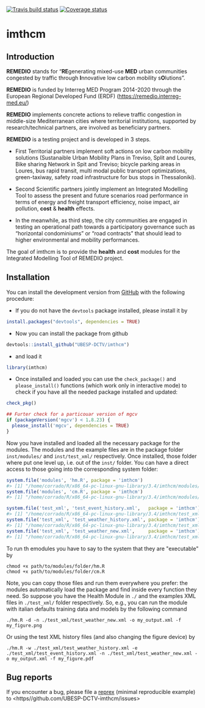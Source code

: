 
<!-- README.md is generated from README.Rmd. Please edit that file -->
[![Travis build status](https://travis-ci.org/UBESP-DCTV/imthcm.svg?branch=master)](https://travis-ci.org/UBESP-DCTV/imthcm.svg?branch=master) [![Coverage status](https://codecov.io/gh/UBESP-DCTV/imthcm/branch/master/graph/badge.svg)](https://codecov.io/github/UBESP-DCTV/imthcm?branch=master)

imthcm
======

Introduction
------------

**REMEDIO** stands for “**RE**generating mixed-use **MED** urban communities congested by traffic through **I**nnovative low carbon mobility s**O**lutions”.

**REMEDIO** is funded by Interreg MED Program 2014-2020 through the European Regional Developed Fund (ERDF) (<https://remedio.interreg-med.eu/>)

**REMEDIO** implements concrete actions to relieve traffic congestion in middle-size Mediterranean cities where territorial institutions, supported by research/technical partners, are involved as beneficiary partners.

**REMEDIO** is a testing project and is developed in 3 steps.

-   First Territorial partners implement soft actions on low carbon mobility solutions (Sustanaible Urban Mobility Plans in Treviso, Split and Loures, Bike sharing Network in Spit and Treviso; bicycle parking areas in Loures, bus rapid transit, multi modal public transport optimizations, green-taxiway, safety road infrastructure for bus stops in Thessaloniki).

-   Second Scientific partners jointly implement an Integrated Modelling Tool to assess the present and future scenarios road performance in terms of energy and freight transport efficiency, noise impact, air pollution, **cost** & **health** effects.

-   In the meanwhile, as third step, the city communities are engaged in testing an operational path towards a participatory governance such as “horizontal condominiums” or “road contracts” that should lead to higher environmental and mobility performances.

The goal of imthcm is to provide the **health** and **cost** modules for the Integrated Modelling Tool of REMEDIO project.

Installation
------------

<!-- You can install the released version of imthmcm from [CRAN](https://CRAN.R-project.org) with: -->
<!-- ``` r -->
<!-- install.packages("imthmcm") -->
<!-- ``` -->
You can install the development version from [GitHub](https://github.com/) with the following procedure:

-   If you do not have the `devtools` package installed, please install it by

``` r
install.packages("devtools", dependencies = TRUE)
```

-   Now you can install the package from github

``` r
devtools::install_github("UBESP-DCTV/imthcm")
```

-   and load it

``` r
library(imthcm)
```

-   Once installed and loaded you can use the `check_package()` and `please_install()` functions (which work only in interactive mode) to check if you have all the needed package installed and updated:

``` r
check_pkg()

## Furter check for a particouar version of mgcv
if (packageVersion('mgcv') < 1.8.23) {
  please_install('mgcv', dependencies = TRUE)
}
```

Now you have installed and loaded all the necessary package for the modules. The modules and the example files are in the package folder `inst/modules/` and `inst/test_xml/` respectively. Once installed, those folder where put one level up, i.e. out of the `inst/` folder. You can have a direct access to those going into the corresponding system folder:

``` r
system.file('modules', 'hm.R', package = 'imthcm')
#> [1] "/home/corrado/R/x86_64-pc-linux-gnu-library/3.4/imthcm/modules/hm.R"
system.file('modules', 'cm.R', package = 'imthcm')
#> [1] "/home/corrado/R/x86_64-pc-linux-gnu-library/3.4/imthcm/modules/cm.R"

system.file('test_xml', 'test_event_history.xml',   package = 'imthcm')
#> [1] "/home/corrado/R/x86_64-pc-linux-gnu-library/3.4/imthcm/test_xml/test_event_history.xml"
system.file('test_xml', 'test_weather_history.xml', package = 'imthcm')
#> [1] "/home/corrado/R/x86_64-pc-linux-gnu-library/3.4/imthcm/test_xml/test_weather_history.xml"
system.file('test_xml', 'test_weather_new.xml',     package = 'imthcm')
#> [1] "/home/corrado/R/x86_64-pc-linux-gnu-library/3.4/imthcm/test_xml/test_weather_new.xml"
```

To run th emodules you have to say to the system that they are "executable" by

    chmod +x path/to/modules/folder/hm.R
    chmod +x path/to/modules/folder/cm.R

Note, you can copy those files and run them everywhere you prefer: the modules automatically load the package and find inside every function they need. So suppose you have the Health Module in `./` and the examples XML files in `./test_xml/` folder respectively. So, e.g., you can run the module with italian defaults training data and models by the following command

    ./hm.R -d -n ./test_xml/test_weather_new.xml -o my_output.xml -f my_figure.png

Or using the test XML history files (and also changing the figure device) by

    ./hm.R -w ./test_xml/test_weather_history.xml -e ./test_xml/test_event_history.xml -n ./test_xml/test_weather_new.xml -o my_output.xml -f my_figure.pdf

Bug reports
-----------

If you encounter a bug, please file a [reprex](https://github.com/tidyverse/reprex) (minimal reproducible example) to <https//github.com/UBESP-DCTV-imthcm/issues>
